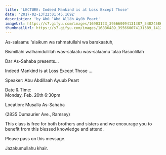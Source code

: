 ```yaml
---
title: 'LECTURE: Indeed Mankind is at Loss Except Those'
date: '2017-02-13T22:01:45.169Z'
description: 'by Abū ʿAbd Allāh Ayūb Peart'
imageUrl: https://s7.gifyu.com/images/16903123_395660094131387_540245865490384368_o.jpg_nc_cat107_nc_sid8024bb_nc_ohcnxBKJLkeVq8AX__fpX1_nc_htscontent.fybz1-1.jpg
thumbnailUrl: https://s7.gifyu.com/images/16836489_395660074131389_1412881868805909540_o.jpg_nc_cat111_nc_sid8024bb_nc_ohcCbFlFke4jT0AX_lV2md_nc_htscontent.fybz1-1.jpg
---
```


As-salaamu 'alaikum wa rahmatullahi wa barakaatuh,

Bismillahi walhamdulillah was-salaatu was-salaamu 'alaa Rasoolillah

Dar As-Sahaba presents...

Indeed Mankind is at Loss Except Those ...

Speaker: Abu Abdillaah Ayuub Peart

Date & Time:  
Monday, Feb. 20th 6:30pm

Location:
Musalla As-Sahaba

(2835 Dumaurier Ave., Ramsey)

This class is free for both brothers and sisters and we encourage you to benefit from this blessed knowledge and attend.

Please pass on this message.

Jazakumullahu khair.

